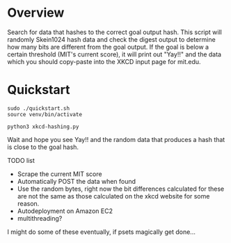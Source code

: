 # Overview

Search for data that hashes to the correct goal output hash. This script will randomly Skein1024 hash data and check the digest output to determine how many bits are different from the goal output. If the goal is below a certain threshold (MIT's current score), it will print out "Yay!!" and the data which you should copy-paste into the XKCD input page for mit.edu.

# Quickstart

	sudo ./quickstart.sh
	source venv/bin/activate

    python3 xkcd-hashing.py

Wait and hope you see Yay!! and the random data that produces a hash that is close to the goal hash.

TODO list
+ Scrape the current MIT score
+ Automatically POST the data when found
+ Use the random bytes, right now the bit differences calculated for these are not the same as those calculated on the xkcd website for some reason.
+ Autodeployment on Amazon EC2
+ multithreading?

I might do some of these eventually, if psets magically get done...








